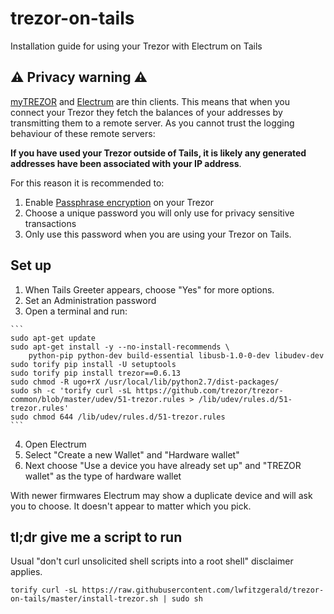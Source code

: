 # trezor-on-tails
Installation guide for using your Trezor with Electrum on Tails

## :warning: Privacy warning :warning:
[myTREZOR](https://mytrezor.com) and [Electrum](https://electrum.org) are thin clients. This means that when you connect your Trezor they fetch the balances of your addresses by transmitting them to a remote server. As you cannot trust the logging behaviour of these remote servers:

**If you have used your Trezor outside of Tails, it is likely any generated addresses have been associated with your IP address**.

For this reason it is recommended to:
  1. Enable [Passphrase encryption](https://doc.satoshilabs.com/trezor-user/advanced_settings.html) on your Trezor
  2. Choose a unique password you will only use for privacy sensitive transactions
  3. Only use this password when you are using your Trezor on Tails.

## Set up
  1. When Tails Greeter appears, choose "Yes" for more options.
  2. Set an Administration password
  3. Open a terminal and run:

    ```
    sudo apt-get update
    sudo apt-get install -y --no-install-recommends \
        python-pip python-dev build-essential libusb-1.0-0-dev libudev-dev
    sudo torify pip install -U setuptools
    sudo torify pip install trezor==0.6.13
    sudo chmod -R ugo+rX /usr/local/lib/python2.7/dist-packages/
    sudo sh -c 'torify curl -sL https://github.com/trezor/trezor-common/blob/master/udev/51-trezor.rules > /lib/udev/rules.d/51-trezor.rules'
    sudo chmod 644 /lib/udev/rules.d/51-trezor.rules
    ```

  4. Open Electrum
  5. Select "Create a new Wallet" and "Hardware wallet"
  6. Next choose "Use a device you have already set up" and "TREZOR wallet" as the type of hardware wallet

With newer firmwares Electrum may show a duplicate device and will ask you to choose. It doesn't appear to matter which you pick.

## tl;dr give me a script to run
Usual "don't curl unsolicited shell scripts into a root shell" disclaimer applies.
```
torify curl -sL https://raw.githubusercontent.com/lwfitzgerald/trezor-on-tails/master/install-trezor.sh | sudo sh
```
